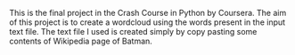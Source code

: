 This is the final project in the Crash Course in Python by Coursera.
The aim of this project is to create a wordcloud using the words present in the input text file.
The text file I used is created simply by copy pasting some contents of Wikipedia page of Batman.
